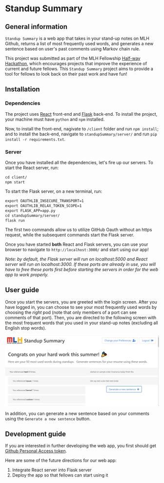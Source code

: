# Standup Summary

## General information
`Standup Summary` is a web app that takes in your stand-up notes on MLH Github, returns a list of most frequently used words, and generates a new sentence based on user's past comments using Markov chain rule.

This project was submitted as part of the MLH Fellowship [Half-way Hackathon](https://mlh-fellowship.gitbook.io/fellow-handbook/events/halfway-hackathon), which encourages projects that improve the experience of current and future fellows. This `Standup Summary` project aims to provide a tool for fellows to look back on their past work and have fun!

## Installation
### Dependencies
The project uses [React](https://reactjs.org/) front-end and [Flask](https://flask.palletsprojects.com/en/1.1.x/) back-end. To install the project, your machine must have `python` and `npm` installed.

Now, to install the front-end, nagivate to `/client` folder and run `npm install`; and to install the back-end, navigate to `standupSummary/server/` and run `pip install -r requirements.txt`.

### Server
Once you have installed all the dependencies, let's fire up our servers. To start the React server, run:
```
cd client/
npm start
```

To start the Flask server, on a new terminal, run:
```
export OAUTHLIB_INSECURE_TRANSPORT=1
export OAUTHLIB_RELAX_TOKEN_SCOPE=1
export FLASK_APP=app.py
cd standupSummary/server/
flask run
```
The first two commands allow us to utilize GitHub Oauth without an https request, while the subsequent commands start the Flask server.


Once you have started **both** React and Flask servers, you can use your browser to navigate to `http://localhost:3000/` and start using our app!

*Note: by default, the Flask server will run on localhost:5000 and React server will run on localhost:3000. If these ports are already in use, you will have to free these ports first before starting the servers in order for the web app to work properly.*


## User guide
Once you start the servers, you are greeted with the login screen. After you have logged in, you can choose to see your most frequently used words by choosing the *right* pod (note that only members of a port can see comments of that port). Then, you are directed to the following screen with the most frequent words that you used in your stand-up notes (excluding all English stop words).

![](screenshots/summary_screen.png)

In addition, you can generate a new sentence based on your comments using the `Generate a new sentence` button.

## Development guide

If you are interested in further developing the web app, you first should get [Github Personal Access token](https://docs.github.com/en/github/authenticating-to-github/creating-a-personal-access-token).

Here are some of the future directions for our web app:
1. Integrate React server into Flask server
2. Deploy the app so that fellows can start using it
